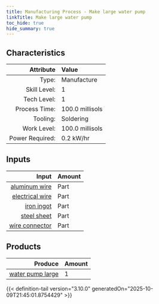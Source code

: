 ```yaml
---
title: Manufacturing Process - Make large water pump
linkTitle: Make large water pump
toc_hide: true
hide_summary: true
---
```

<!-- This is generated by the MarsSim HelpGenertor, do not edit. -->


## Characteristics

| Attribute      | Value |
|--------:|:------|
|Type:|Manufacture|
|Skill Level:|1|
|Tech Level:|1|
|Process Time:|100.0 millisols|
|Tooling:|Soldering|
|Work Level:|100.0 millisols|
|Power Required:|0.2 kW/hr|

## Inputs

| Input      | Amount |
|--------:|:------|
|[aluminum wire](/docs/definitions/part/aluminum-wire)|Part|5|
|[electrical wire](/docs/definitions/part/electrical-wire)|Part|10|
|[iron ingot](/docs/definitions/part/iron-ingot)|Part|2|
|[steel sheet](/docs/definitions/part/steel-sheet)|Part|2|
|[wire connector](/docs/definitions/part/wire-connector)|Part|10|

## Products


| Produce      | Amount |
|--------:|:------|
|[water pump large](/docs/definitions/part/water-pump-large)|1|



{{< definition-tail version="3.10.0" generatedOn="2025-10-09T21:45:01.8754429" >}}



